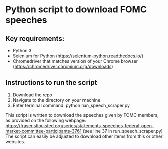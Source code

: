 # Python script to download FOMC speeches

## Key requirements:
- Python 3
- Selenium for Python (https://selenium-python.readthedocs.io/)
- Chromedriver that matches version of your Chrome browser (https://chromedriver.chromium.org/downloads)

## Instructions to run the script
1. Download the repo
2. Navigate to the directory on your machine
3. Enter terminal command:  python run_speech_scraper.py

This script is written to download the speeches given by FOMC members, as provided on the following webpage: 
https://fraser.stlouisfed.org/series/statements-speeches-federal-open-market-committee-participants-3761 (see line 37 in run_speech_scraper.py)
The script can easily be adjusted to download other items from this or other websites.

